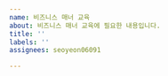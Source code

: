 ```yaml
---
name: 비즈니스 매너 교육
about: 비즈니스 매너 교육에 필요한 내용입니다.
title: ''
labels: ''
assignees: seoyeon06091

---
```



